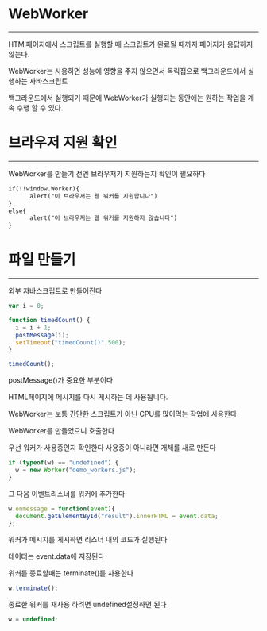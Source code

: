 # WebWorker
---------------------
HTMl페이지에서 스크립트를 실행할 때 스크립트가 완료될 때까지 페이지가 응답하지 않는다.

WebWorker는 사용하면 성능에 영향을 주지 않으면서 독릭접으로 백그라운드에서 실행하는 자바스크립트

백그라운드에서 실행되기 때문에  WebWorker가 실행되는 동안에는 원하는 작업을 계속 수행 할 수 있다.

# 브라우저 지원 확인
-----------------

WebWorker를 만들기 전엔 브라우저가 지원하는지 확인이 필요하다

```html
if(!!window.Worker){
      alert("이 브라우저는 웹 워커를 지원합니다")
}
else{
      alert("이 브라우저는 웹 워커를 지원하지 않습니다")
}
```

# 파일 만들기
--------------------

외부 자바스크립트로 만들어진다

```js
var i = 0;

function timedCount() {
  i = i + 1;
  postMessage(i);
  setTimeout("timedCount()",500);
}

timedCount();
```
postMessage()가 중요한 부분이다

HTML페이지에 메시지를 다시 게시하는 데 사용됩니다.

WebWorker는 보통 간단한 스크립트가 아닌 CPU를 많이먹는 작업에 사용한다

WebWorker를 만들었으니 호출한다

우선 워커가 사용중인지 확인한다 사용중이 아니라면 개체를 새로 만든다
```js
if (typeof(w) == "undefined") {
  w = new Worker("demo_workers.js");
}
```

그 다음 이벤트리스너를 워커에 추가한다

```js
w.onmessage = function(event){
  document.getElementById("result").innerHTML = event.data;
};
```
워커가 메시지를 게시하면 리스너 내의 코드가 실행된다

데이터는 event.data에 저장된다

워커를 종료할때는 terminate()를 사용한다

```js
w.terminate();
```

종료한 워커를 재사용 하려면 undefined설정하면 된다

```js
w = undefined;
```

